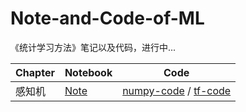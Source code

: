 # Note-and-Code-of-ML
《统计学习方法》笔记以及代码，进行中...  
  
 Chapter | Notebook | Code
------------ | ------------- | -------------
感知机 | [Note](./Perceptron/Perceptron.ipynb) | [numpy-code](./Perceptron/perceptron_np.py) / [tf-code](./Perceptron/perceptron_tf.py)

